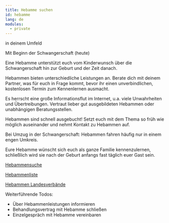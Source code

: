 ```yaml
---
title: Hebamme suchen
id: hebamme
lang: de
modules:
  - private
---
```


<todo-extension-panel title="Wo" icon="map-marked-alt">

in deinem Umfeld

</todo-extension-panel>

<todo-extension-panel title="Wann (gesetzlich)?" icon="calendar-check">

Mit Beginn der Schwangerschaft (heute)

</todo-extension-panel>


<todo-extension-panel title="Info" icon="info-circle">

Eine Hebamme unterstützt euch vom Kinderwunsch über die Schwangerschaft hin zur Geburt und der Zeit danach.

</todo-extension-panel>

<todo-extension-panel title="Allgemeine Tipps" icon="lightbulb">

Hebammen bieten unterschiedliche Leistungen an. Berate dich mit deinem Partner, was für euch in Frage kommt, bevor ihr einen unverbindlichen, kostenlosen Termin zum Kennenlernen ausmacht.

</todo-extension-panel>

<todo-extension-panel title="Interessanter Fakt" icon="brain">

Es herrscht eine große Informationsflut im Internet, u.a. viele Unwahrheiten und Übertreibungen.
Vertraut lieber gut ausgebildeten Hebammen oder unabhängigen Beratungsstellen.

</todo-extension-panel>


<todo-extension-panel title="Stolperfalle" icon="exclamation">

Hebammen sind schnell ausgebucht! Setzt euch mit dem Thema so früh wie möglich auseinander und nehmt Kontakt zu Hebammen auf.

Bei Umzug in der Schwangerschaft: Hebammen fahren häufig nur in einem engen Umkreis.

</todo-extension-panel>

<todo-extension-panel title="Tipp Partnerschaftlichkeit" icon="glass-cheers">

Eure Hebamme wünscht sich euch als ganze Familie kennenzulernen, schließlich wird sie nach der Geburt anfangs fast täglich euer Gast sein.

</todo-extension-panel>


<todo-extension-panel title="Online Hebammensuchen" icon="external-link-alt">

[Hebammensuche](https://www.ammely.de)

[Hebammenliste](https://www.gkv-spitzenverband.de/service/hebammenliste)

[Hebammen Landesverbände](https://www.hebammenverband.de/verband/struktur/landesverbaende)

</todo-extension-panel>

Weiterführende Todos:
* Über Hebammenleistungen informieren
* Behandlungsvertrag mit Hebamme schließen
* Einzelgespräch mit Hebamme vereinbaren
